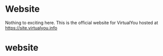 # Website

Nothing to exciting here. This is the official website for VirtualYou
hosted at https://site.virtualyou.info


# website
